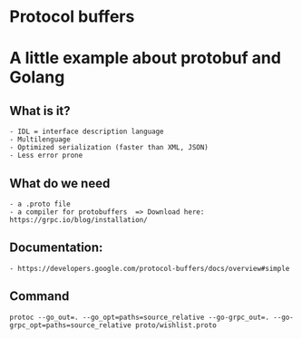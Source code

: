 
# Protocol buffers
 # A little example about protobuf and Golang

 ## What is it?   
    - IDL = interface description language
    - Multilenguage
    - Optimized serialization (faster than XML, JSON)
    - Less error prone

 ## What do we need 
    - a .proto file
    - a compiler for protobuffers  => Download here: https://grpc.io/blog/installation/
    
 ## Documentation:
    - https://developers.google.com/protocol-buffers/docs/overview#simple

## Command
`protoc --go_out=. --go_opt=paths=source_relative --go-grpc_out=. --go-grpc_opt=paths=source_relative proto/wishlist.proto`
